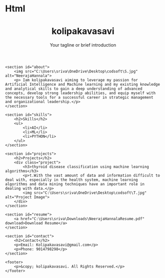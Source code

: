 # Html
<!DOCTYPE html>
<html lang="en">
<head>
    <meta charset="UTF-8">
    <meta name="viewport" content="width=device-width, initial-scale=1.0">
    <title>My Portfolio</title>
    <link rel="stylesheet" href="styles.css">
</head>
<body>
    <header>
        <h1>kolipakavasavi</h1>
        <p>Your tagline or brief introduction</p>
    </header>

    <section id="about">
        <img src="C:\Users\sriva\OneDrive\Desktop\codsoft\S.jpg" alt="NeerajaHannala">
        <p> Iam kolipakavasavi aiming to leverage my passion for Artificial Intelligence and Machine learning and my existing knowledge and analytical skills to gain a deep understanding of advanced concepts, develop strong leadership abilities, and equip myself with the necessary tools for a successful career in strategic management and organizational leadership.</p>
    </section>

    <section id="skills">
        <h2>Skills</h2>
        <ul>
            <li>AI</li>
            <li>ML</li>
            <li>PYTHON</li>
        </ul>
    </section>

    <section id="projects">
        <h2>Projects</h2>
        <div class="project">
            <h3>thyroid disease classification using machine learning algorithms</h3>
            <p>t.With the vast amount of data and information difficult to deal with, especially in the health system, machine learning algorithms and data mining techniques have an important role in dealing with data.</p>
            <img src="C:\Users\sriva\OneDrive\Desktop\codsoft\T.jpg" alt="Project Image">
        </div>
    </section>

    <section id="resume">
        <a href="C:\Users\sriva\Downloads\NeerajaHannalaResume.pdf" download>Download Resume</a>
    </section>

    <section id="contact">
        <h2>Contact</h2>
        <p>Email: Kolipakavasavi@gmail.com</p>
        <p>Phone: 9014798298</p>
    </section>

    <footer>
        <p>&copy; kolipakavasavi. All Rights Reserved.</p>
    </footer>
</body>
</html>
